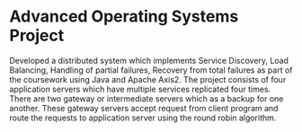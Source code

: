 # Advanced Operating Systems Project
Developed a distributed system which implements Service Discovery, Load Balancing, Handling of partial failures, 
Recovery from total failures as part of the coursework using Java and Apache Axis2.
The project consists of four application servers which have multiple services replicated four times. There are two gateway or intermediate
servers which as a backup for one another. These gateway servers accept request from client program and route the requests to application
server using the round robin algorithm.
